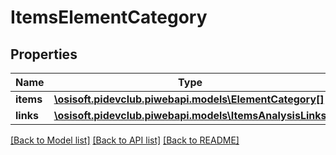 # ItemsElementCategory

## Properties
Name | Type | Description | Notes
------------ | ------------- | ------------- | -------------
**items** | [**\osisoft.pidevclub.piwebapi.models\ElementCategory[]**](ElementCategory.md) |  | [optional] 
**links** | [**\osisoft.pidevclub.piwebapi.models\ItemsAnalysisLinks**](ItemsAnalysisLinks.md) |  | [optional] 

[[Back to Model list]](../README.md#documentation-for-models) [[Back to API list]](../README.md#documentation-for-api-endpoints) [[Back to README]](../README.md)


